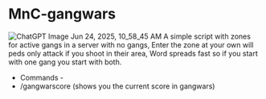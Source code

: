 # MnC-gangwars
![ChatGPT Image Jun 24, 2025, 10_58_45 AM](https://github.com/user-attachments/assets/bc6ae3b1-370a-4092-a6e1-ef8471fa592f)
A simple script with zones for active gangs in a server with no gangs, 
Enter the zone at your own will peds only attack if you shoot in their area,
Word spreads fast so if you start with one gang you start with both.

- Commands -
- /gangwarscore (shows you the current score in gangwars)
